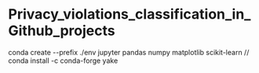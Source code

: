 # Privacy_violations_classification_in_Github_projects
 
conda create --prefix ./env jupyter pandas numpy matplotlib scikit-learn //
conda install -c conda-forge yake
